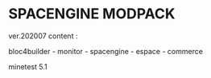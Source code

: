 # SPACENGINE MODPACK
ver.202007
content :

bloc4builder - monitor - spacengine - espace - commerce

minetest 5.1
